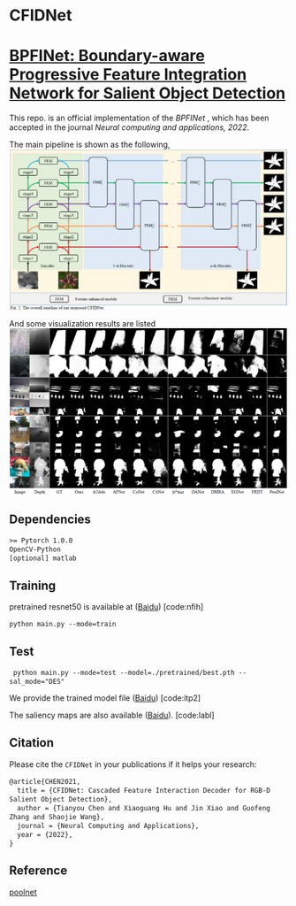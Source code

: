 # CFIDNet
# [BPFINet: Boundary-aware Progressive Feature Integration Network for Salient Object Detection]()

This repo. is an official implementation of the *BPFINet* , which has been accepted in the journal *Neural computing and applications, 2022*. 

The main pipeline is shown as the following, 
![CFIDNet](figures/network.png)

And some visualization results are listed 
![results](figures/results.png)

## Dependencies 
```
>= Pytorch 1.0.0
OpenCV-Python
[optional] matlab
```

## Training
pretrained resnet50 is available at ([Baidu](https://pan.baidu.com/s/1K4-b6JPi6E34kgH8gdbYqQ)) [code:nfih]
```
python main.py --mode=train
```

## Test
```
 python main.py --mode=test --model=./pretrained/best.pth --sal_mode="DES"
```
We provide the trained model file ([Baidu](https://pan.baidu.com/s/1HJw29uX4aFRAyRKYBWupkw)) [code:itp2]

The saliency maps are also available ([Baidu](https://pan.baidu.com/s/13AVPlbqQuuUL-k1p4s3Hqw)). [code:labl]

## Citation
Please cite the `CFIDNet` in your publications if it helps your research:
```
@article{CHEN2021,
  title = {CFIDNet: Cascaded Feature Interaction Decoder for RGB-D Salient Object Detection},
  author = {Tianyou Chen and Xiaoguang Hu and Jin Xiao and Guofeng Zhang and Shaojie Wang},
  journal = {Neural Computing and Applications},
  year = {2022},
}
```
## Reference
[poolnet](https://github.com/backseason/PoolNet)
